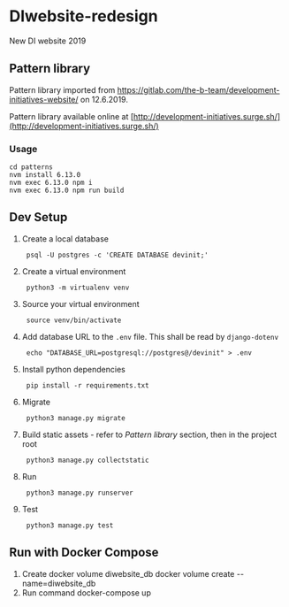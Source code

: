 # DIwebsite-redesign
New DI website 2019

## Pattern library

Pattern library imported from https://gitlab.com/the-b-team/development-initiatives-website/ on 12.6.2019.

Pattern library available online at [http://development-initiatives.surge.sh/](http://development-initiatives.surge.sh/)

### Usage

    cd patterns
    nvm install 6.13.0
    nvm exec 6.13.0 npm i
    nvm exec 6.13.0 npm run build

## Dev Setup

1. Create a local database

        psql -U postgres -c 'CREATE DATABASE devinit;'

2. Create a virtual environment

        python3 -m virtualenv venv

3. Source your virtual environment

        source venv/bin/activate

4. Add database URL to the `.env` file. This shall be read by `django-dotenv`

        echo "DATABASE_URL=postgresql://postgres@/devinit" > .env

5. Install python dependencies

        pip install -r requirements.txt

6. Migrate

        python3 manage.py migrate

7. Build static assets - refer to *Pattern library* section, then in the project root

        python3 manage.py collectstatic

8. Run

        python3 manage.py runserver

9. Test

        python3 manage.py test

## Run with Docker Compose
1. Create docker volume diwebsite_db
    docker volume create --name=diwebsite_db
2. Run command docker-compose up
